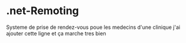 # .net-Remoting
Systeme de prise de rendez-vous poue les medecins d'une clinique
j'ai ajouter cette ligne et ça marche tres bien
